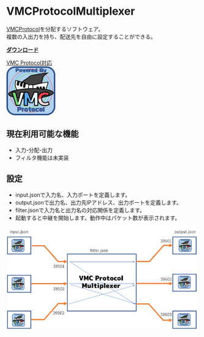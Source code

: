 # VMCProtocolMultiplexer
[VMCProtocol](https://sh-akira.github.io/VirtualMotionCaptureProtocol/)を分配するソフトウェア。  
複数の入出力を持ち、配送先を自由に設定することができる。

**[ダウンロード](https://github.com/gpsnmeajp/VMCProtocolMultiplexer/releases)**

[VMC Protocol対応](https://sh-akira.github.io/VirtualMotionCaptureProtocol/)  
<img src="https://github.com/gpsnmeajp/VMCProtocolMultiplexer/blob/master/README-image/vmpc_logo_128x128.png?raw=true"></img>

## 現在利用可能な機能
- 入力-分配-出力
- フィルタ機能は未実装

## 設定
- input.jsonで入力名、入力ポートを定義します。
- output.jsonで出力名、出力先IPアドレス、出力ポートを定義します。
- filter.jsonで入力名と出力名の対応関係を定義します。
- 起動すると中継を開始します。動作中はパケット数が表示されます。

<img src="https://github.com/gpsnmeajp/VMCProtocolMultiplexer/blob/master/README-image/image.png?raw=true"></img>
